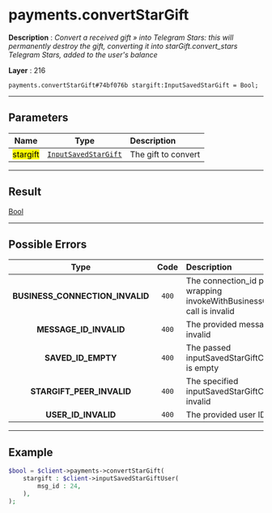 # payments.convertStarGift

**Description** : *Convert a received gift &raquo; into Telegram Stars: this will permanently destroy the gift, converting it into starGift\.convert\_stars Telegram Stars, added to the user&#039;s balance*

**Layer** : 216

```tl
payments.convertStarGift#74bf076b stargift:InputSavedStarGift = Bool;
```

---

## Parameters

| Name | Type | Description |
| :---: | :---: | :--- |
| <mark>stargift</mark> | [`InputSavedStarGift`](type/InputSavedStarGift) | The gift to convert |

---

## Result

[Bool](type/Bool)

---

## Possible Errors

| Type | Code | Description |
| :---: | :---: | :--- |
| **BUSINESS_CONNECTION_INVALID** | `400` | The connection_id passed to the wrapping invokeWithBusinessConnection call is invalid |
| **MESSAGE_ID_INVALID** | `400` | The provided message id is invalid |
| **SAVED_ID_EMPTY** | `400` | The passed inputSavedStarGiftChat.saved_id is empty |
| **STARGIFT_PEER_INVALID** | `400` | The specified inputSavedStarGiftChat.peer is invalid |
| **USER_ID_INVALID** | `400` | The provided user ID is invalid |

---

## Example

```php
$bool = $client->payments->convertStarGift(
	stargift : $client->inputSavedStarGiftUser(
		msg_id : 24,
	),
);
```
